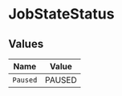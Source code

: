 # JobStateStatus


## Values

| Name     | Value    |
| -------- | -------- |
| `Paused` | PAUSED   |